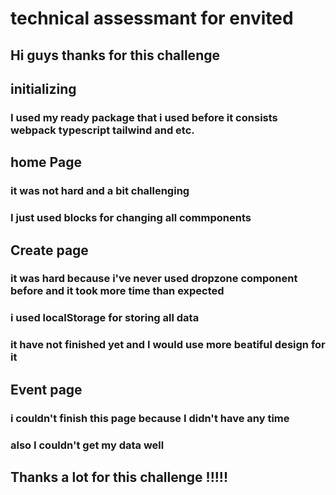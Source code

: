 # technical assessmant for envited

  ## Hi guys thanks for this challenge

## initializing
  ### I used my ready package that i used before it consists webpack typescript tailwind and etc.

## home Page
  ### it was not hard and a bit challenging
  ### I just used blocks for changing all commponents 

## Create page 
  ### it was hard because i've never used dropzone component before and it took more time than expected
  ### i used localStorage for storing all data
  ### it have not finished yet and I would use more beatiful design for it

## Event page
  ### i couldn't finish this page because I didn't have any time 
  ### also I couldn't get my data well

## Thanks a lot for this challenge !!!!!
